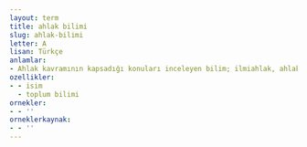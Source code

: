 ```yaml
---
layout: term
title: ahlak bilimi
slug: ahlak-bilimi
letter: A
lisan: Türkçe
anlamlar:
- Ahlak kavramının kapsadığı konuları inceleyen bilim; ilmiahlak, ahlakiyat, etik, etik bilimi
ozellikler:
- - isim
  - toplum bilimi
ornekler:
- - ''
orneklerkaynak:
- - ''
---
```

